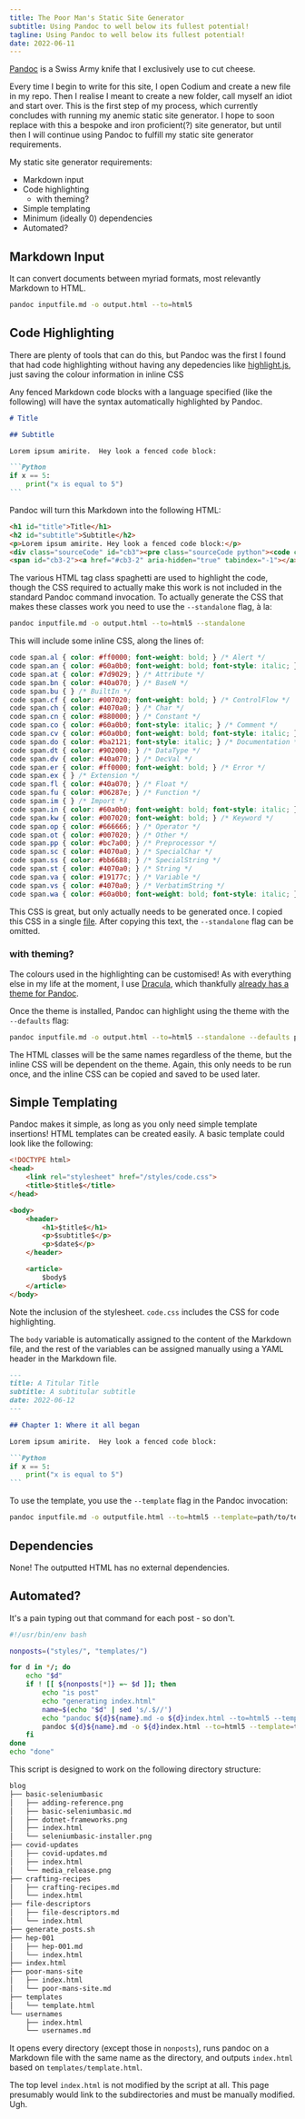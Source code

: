 ```yaml
---
title: The Poor Man's Static Site Generator
subtitle: Using Pandoc to well below its fullest potential!
tagline: Using Pandoc to well below its fullest potential!
date: 2022-06-11
---
```


[Pandoc](https://pandoc.org/) is a Swiss Army knife that I exclusively use to cut cheese.

Every time I begin to write for this site, I open Codium and create a new file in my repo. Then I realise I meant to create a new folder, call myself an idiot and start over. This is the first step of my process, which currently concludes with running my anemic static site generator. I hope to soon replace with this a bespoke and iron proficient(?) site generator, but until then I will continue using Pandoc to fulfill my static site generator requirements.

My static site generator requirements:

- Markdown input
- Code highlighting
  - with theming?
- Simple templating
- Minimum (ideally 0) dependencies
- Automated?

## Markdown Input

It can convert documents between myriad formats, most relevantly Markdown to HTML.

```bash
pandoc inputfile.md -o output.html --to=html5
```

## Code Highlighting

There are plenty of tools that can do this, but Pandoc was the first I found that had code highlighting without having any depedencies like [highlight.js](https://highlightjs.org/), just saving the colour information in inline CSS

Any fenced Markdown code blocks with a language specified (like the following) will have the syntax automatically highlighted by Pandoc.

````Markdown
# Title

## Subtitle

Lorem ipsum amirite.  Hey look a fenced code block:

```Python
if x == 5:
    print("x is equal to 5")
```
````

Pandoc will turn this Markdown into the following HTML:

```HTML
<h1 id="title">Title</h1>
<h2 id="subtitle">Subtitle</h2>
<p>Lorem ipsum amirite. Hey look a fenced code block:</p>
<div class="sourceCode" id="cb3"><pre class="sourceCode python"><code class="sourceCode python"><span id="cb3-1"><a href="#cb3-1" aria-hidden="true" tabindex="-1"></a><span class="cf">if</span> x <span class="op">==</span> <span class="dv">5</span>:</span>
<span id="cb3-2"><a href="#cb3-2" aria-hidden="true" tabindex="-1"></a>    <span class="bu">print</span>(<span class="st">"x is equal to 5"</span>)</span></code></pre></div>
```

The various HTML tag class spaghetti are used to highlight the code, though the CSS required to actually make this work is not included in the standard Pandoc command invocation. To actually generate the CSS that makes these classes work you need to use the `--standalone` flag, à la:

```bash
pandoc inputfile.md -o output.html --to=html5 --standalone
```

This will include some inline CSS, along the lines of:

```CSS
code span.al { color: #ff0000; font-weight: bold; } /* Alert */
code span.an { color: #60a0b0; font-weight: bold; font-style: italic; } /* Annotation */
code span.at { color: #7d9029; } /* Attribute */
code span.bn { color: #40a070; } /* BaseN */
code span.bu { } /* BuiltIn */
code span.cf { color: #007020; font-weight: bold; } /* ControlFlow */
code span.ch { color: #4070a0; } /* Char */
code span.cn { color: #880000; } /* Constant */
code span.co { color: #60a0b0; font-style: italic; } /* Comment */
code span.cv { color: #60a0b0; font-weight: bold; font-style: italic; } /* CommentVar */
code span.do { color: #ba2121; font-style: italic; } /* Documentation */
code span.dt { color: #902000; } /* DataType */
code span.dv { color: #40a070; } /* DecVal */
code span.er { color: #ff0000; font-weight: bold; } /* Error */
code span.ex { } /* Extension */
code span.fl { color: #40a070; } /* Float */
code span.fu { color: #06287e; } /* Function */
code span.im { } /* Import */
code span.in { color: #60a0b0; font-weight: bold; font-style: italic; } /* Information */
code span.kw { color: #007020; font-weight: bold; } /* Keyword */
code span.op { color: #666666; } /* Operator */
code span.ot { color: #007020; } /* Other */
code span.pp { color: #bc7a00; } /* Preprocessor */
code span.sc { color: #4070a0; } /* SpecialChar */
code span.ss { color: #bb6688; } /* SpecialString */
code span.st { color: #4070a0; } /* String */
code span.va { color: #19177c; } /* Variable */
code span.vs { color: #4070a0; } /* VerbatimString */
code span.wa { color: #60a0b0; font-weight: bold; font-style: italic; } /* Warning */
```

This CSS is great, but only actually needs to be generated once. I copied this CSS in a single [file](https://github.com/pavo-etc/pavo-etc.github.io/blob/94d59de43188660d625d12b5df33894841f99922/styles/code.css). After copying this text, the `--standalone` flag can be omitted.

### with theming?

The colours used in the highlighting can be customised! As with everything else in my life at the moment, I use [Dracula](https://draculatheme.com/), which thankfully [already has a theme for Pandoc](https://draculatheme.com/pandoc).

Once the theme is installed, Pandoc can highlight using the theme with the `--defaults` flag:

```bash
pandoc inputfile.md -o output.html --to=html5 --standalone --defaults path/to/theme/dracula.yaml
```

The HTML classes will be the same names regardless of the theme, but the inline CSS will be dependent on the theme. Again, this only needs to be run once, and the inline CSS can be copied and saved to be used later.

## Simple Templating

Pandoc makes it simple, as long as you only need simple template insertions! HTML templates can be created easily. A basic template could look like the following:

```HTML
<!DOCTYPE html>
<head>
    <link rel="stylesheet" href="/styles/code.css">
    <title>$title$</title>
</head>

<body>
    <header>
        <h1>$title$</h1>
        <p>$subtitle$</p>
        <p>$date$</p>
    </header>

    <article>
        $body$
    </article>
</body>
```

Note the inclusion of the stylesheet. `code.css` includes the CSS for code highlighting.

The `body` variable is automatically assigned to the content of the Markdown file, and the rest of the variables can be assigned manually using a YAML header in the Markdown file.

````Markdown
---
title: A Titular Title
subtitle: A subtitular subtitle
date: 2022-06-12
---

## Chapter 1: Where it all began

Lorem ipsum amirite.  Hey look a fenced code block:

```Python
if x == 5:
    print("x is equal to 5")
```
````

To use the template, you use the `--template` flag in the Pandoc invocation:

```bash
pandoc inputfile.md -o outputfile.html --to=html5 --template=path/to/template.html
```

## Dependencies

None! The outputted HTML has no external dependencies.

## Automated?

It's a pain typing out that command for each post - so don't.

```bash
#!/usr/bin/env bash

nonposts=("styles/", "templates/")

for d in */; do
	echo "$d"
	if ! [[ ${nonposts[*]} =~ $d ]]; then
		echo "is post"
		echo "generating index.html"
		name=$(echo "$d" | sed 's/.$//')
		echo "pandoc ${d}${name}.md -o ${d}index.html --to=html5 --template=templates/template.html"
		pandoc ${d}${name}.md -o ${d}index.html --to=html5 --template=templates/template.html
	fi
done
echo "done"
```

This script is designed to work on the following directory structure:

```bash
blog
├── basic-seleniumbasic
│   ├── adding-reference.png
│   ├── basic-seleniumbasic.md
│   ├── dotnet-frameworks.png
│   ├── index.html
│   └── seleniumbasic-installer.png
├── covid-updates
│   ├── covid-updates.md
│   ├── index.html
│   └── media_release.png
├── crafting-recipes
│   ├── crafting-recipes.md
│   └── index.html
├── file-descriptors
│   ├── file-descriptors.md
│   └── index.html
├── generate_posts.sh
├── hep-001
│   ├── hep-001.md
│   └── index.html
├── index.html
├── poor-mans-site
│   ├── index.html
│   └── poor-mans-site.md
├── templates
│   └── template.html
└── usernames
    ├── index.html
    └── usernames.md
```

It opens every directory (except those in `nonposts`), runs pandoc on a Markdown file with the same name as the directory, and outputs `index.html` based on `templates/template.html`.

The top level `index.html` is not modified by the script at all. This page presumably would link to the subdirectories and must be manually modified. Ugh.
